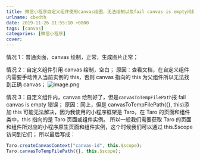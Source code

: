 ```yaml
---
title: 微信小程序自定义组件使用canvas绘图，无法绘制以及fail canvas is empty问题
urlname: cbxdth
date: 2019-11-26 11:55:10 +0800
tags: [canvas]
categories: [微信小程序]
cover: 
---
```


<!-- more -->

情况 1：普通页面，canvas 绘制，正常，生成图片正常；

情况 2：自定义组件引用 canvas 绘制，空白；
原因：查看文档，在自定义组件内需要手动传入当前实例的 this，否则 canvas 指向的 this 为父组件所以无法找到正确 canvas；
![image.png](https://cdn.nlark.com/yuque/0/2019/png/250093/1574740757955-44eee736-554f-4bb3-a6a9-9cb1f1bc6e1f.png#align=left&display=inline&height=351&margin=%5Bobject%20Object%5D&name=image.png&originHeight=351&originWidth=885&size=39059&status=done&style=none&width=885)

情况 3：自定义组件内，canvas 绘制好了，但是`canvasToTempFilePath`报 fail canvas is empty 错误；
原因：同上，但是 canvasToTempFilePath({}, this)添加 this 可能无法解决，因为我使用的小程序框架是 Taro，在 Taro 的页面和组件类中，this 指向的是 Taro 页面或组件实例。
所以一般我们需要获取 Taro 的页面和组件所对应的小程序原生页面和组件实例，这个时候我们可以通过 this.\$scope 访问到它们；
所以最后写成：

```javascript
Taro.createCanvasContext("canvas-id", this.$scope);
Taro.canvasToTempFilePath({}, this.$scope);
```
